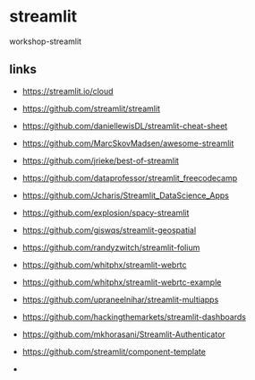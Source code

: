 # streamlit
workshop-streamlit


## links

- https://streamlit.io/cloud
- https://github.com/streamlit/streamlit

- https://github.com/daniellewisDL/streamlit-cheat-sheet
- https://github.com/MarcSkovMadsen/awesome-streamlit 
- https://github.com/jrieke/best-of-streamlit
- https://github.com/dataprofessor/streamlit_freecodecamp
- https://github.com/Jcharis/Streamlit_DataScience_Apps
- https://github.com/explosion/spacy-streamlit
- https://github.com/giswqs/streamlit-geospatial
- https://github.com/randyzwitch/streamlit-folium
- https://github.com/whitphx/streamlit-webrtc
- https://github.com/whitphx/streamlit-webrtc-example
- https://github.com/upraneelnihar/streamlit-multiapps
- https://github.com/hackingthemarkets/streamlit-dashboards
- https://github.com/mkhorasani/Streamlit-Authenticator
- https://github.com/streamlit/component-template

- 
